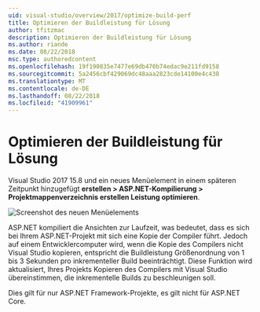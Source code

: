 ```yaml
---
uid: visual-studio/overview/2017/optimize-build-perf
title: Optimieren der Buildleistung für Lösung
author: tfitzmac
description: Optimieren der Buildleistung für Lösung
ms.author: riande
ms.date: 08/22/2018
msc.type: authoredcontent
ms.openlocfilehash: 19f190835e7477e69db470b74edac9e211fd9158
ms.sourcegitcommit: 5a2456cbf429069dc48aaa2823cde14100e4c438
ms.translationtype: MT
ms.contentlocale: de-DE
ms.lasthandoff: 08/22/2018
ms.locfileid: "41909961"
---
```

# <a name="optimize-build-performance-for-solution"></a>Optimieren der Buildleistung für Lösung
Visual Studio 2017 15.8 und ein neues Menüelement in einem späteren Zeitpunkt hinzugefügt **erstellen > ASP.NET-Kompilierung > Projektmappenverzeichnis erstellen Leistung optimieren**.

![Screenshot des neuen Menüelements](optimize-build-perf/_static/optimize-build-performance-for-solution.png)

ASP.NET kompiliert die Ansichten zur Laufzeit, was bedeutet, dass es sich bei Ihrem ASP.NET-Projekt mit sich eine Kopie der Compiler führt. Jedoch auf einem Entwicklercomputer wird, wenn die Kopie des Compilers nicht Visual Studio kopieren, entspricht die Buildleistung Größenordnung von 1 bis 3 Sekunden pro inkrementeller Build beeinträchtigt. Diese Funktion wird aktualisiert, Ihres Projekts Kopieren des Compilers mit Visual Studio übereinstimmen, die inkrementelle Builds zu beschleunigen soll.

Dies gilt für nur ASP.NET Framework-Projekte, es gilt nicht für ASP.NET Core.
